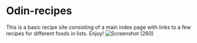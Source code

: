 # Odin-recipes
This is a basic recipe site consisting of a main index page with links to a few recipes for different foods in lists.  Enjoy!
![Screenshot (260)](https://user-images.githubusercontent.com/84866508/176073783-c2eeeb5e-f9d4-44f1-9e62-b567db68c345.png)
